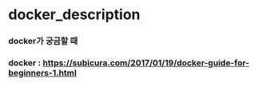 # docker_description

### docker가 궁금할 때

### docker : https://subicura.com/2017/01/19/docker-guide-for-beginners-1.html
